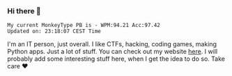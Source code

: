 ### Hi there 👋
<!-- PB START -->
```
My current MonkeyType PB is - WPM:94.21 Acc:97.42
Updated on: 23:18:07 CEST Time
```
<!-- PB END -->
I'm an IT person, just overall. I like CTFs, hacking, coding games, making Python apps. Just a lot of stuff.
You can check out my website [here](https://skill3472.github.io/).
I will probably add some interesting stuff here, when I get the idea to do so. Take care ❤️
